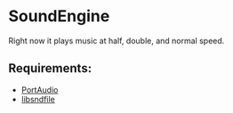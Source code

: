 <h1>SoundEngine</h1>

Right now it plays music at half, double, and normal speed.

<h2>Requirements:</h2>
<ul>
	<li><a href="http://portaudio.com/">PortAudio</a></li>
	<li><a href="http://www.mega-nerd.com/libsndfile/">libsndfile</a></li>
</ul>